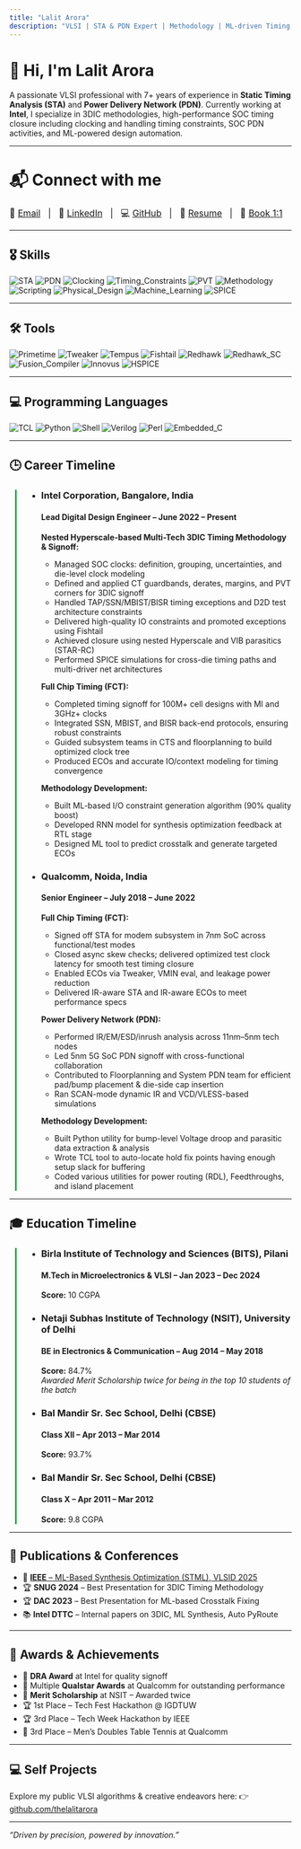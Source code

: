 ```yaml
---
title: "Lalit Arora"
description: "VLSI | STA & PDN Expert | Methodology | ML-driven Timing Optimization | <a href='https://topmate.io/arora_lalit/' style='color: white;'>Book 1:1</a>"
---
```


# 👋 Hi, I'm Lalit Arora

A passionate VLSI professional with 7+ years of experience in **Static Timing Analysis (STA)** and **Power Delivery Network (PDN)**. Currently working at **Intel**, I specialize in 3DIC methodologies, high-performance SOC timing closure including clocking and handling timing constraints, SOC PDN activities, and ML-powered design automation. 

---

# 📬 Connect with me

<div style="margin-top:20px; font-size:16px;">
  📧 <a href="mailto:vlalitarora@gmail.com">Email</a> &nbsp; | &nbsp;
  🔗 <a href="https://www.linkedin.com/in/lalit-arora">LinkedIn</a> &nbsp; | &nbsp;
  💻 <a href="https://github.com/thelalitarora">GitHub</a> &nbsp; | &nbsp;
  📄 <a href="https://raw.githubusercontent.com/thelalitarora/thelalitarora.github.io/main/RESUME.pdf" download>Resume</a> &nbsp; | &nbsp;
  📅 <a href="https://topmate.io/arora_lalit/">Book 1:1</a>
</div>

---

## 🎖️ Skills

![STA](https://img.shields.io/badge/STA-Expert-brightgreen)
![PDN](https://img.shields.io/badge/PDN-Expert-brightgreen)
![Clocking](https://img.shields.io/badge/Clocking-Expert-brightgreen)
![Timing_Constraints](https://img.shields.io/badge/Timing_Constraints-Expert-brightgreen)
![PVT](https://img.shields.io/badge/PVT-Advanced-blue)
![Methodology](https://img.shields.io/badge/Methodology-Advanced-blue)
![Scripting](https://img.shields.io/badge/Scripting-Advanced-blue)
![Physical_Design](https://img.shields.io/badge/Physical_Design-Intermediate-yellow)
![Machine_Learning](https://img.shields.io/badge/ML_in_VLSI-Intermediate-yellow)
![SPICE](https://img.shields.io/badge/SPICE-Intermediate-yellow)

---

## 🛠️ Tools

![Primetime](https://img.shields.io/badge/Primetime-Expert-brightgreen)
![Tweaker](https://img.shields.io/badge/Tweaker-Expert-brightgreen)
![Tempus](https://img.shields.io/badge/Tempus-Advanced-brightgreen)
![Fishtail](https://img.shields.io/badge/Fishtail-Advanced-blue)
![Redhawk](https://img.shields.io/badge/Redhawk-Advanced-blue)
![Redhawk_SC](https://img.shields.io/badge/Redhawk_SC-Advanced-blue)
![Fusion_Compiler](https://img.shields.io/badge/Fusion_Compiler-Intermediate-yellow)
![Innovus](https://img.shields.io/badge/Innovus-Intermediate-yellow)
![HSPICE](https://img.shields.io/badge/HSPICE-Intermediate-yellow)

---

## 💻 Programming Languages

![TCL](https://img.shields.io/badge/TCL-Expert-brightgreen)
![Python](https://img.shields.io/badge/Python-Expert-brightgreen)
![Shell](https://img.shields.io/badge/Shell-Advanced-blue)
![Verilog](https://img.shields.io/badge/Verilog-Intermediate-yellow)
![Perl](https://img.shields.io/badge/Perl-Intermediate-yellow)
![Embedded_C](https://img.shields.io/badge/Embedded_C-Intermediate-yellow)

---

## 🕒 Career Timeline

<div style="border-left: 3px solid #28a745; padding-left: 20px; margin-left: 10px;">
<ul>
  <li>
    <h3>Intel Corporation, Bangalore, India</h3>
    <h4>Lead Digital Design Engineer – June 2022 – Present</h4>
    <p><strong>Nested Hyperscale-based Multi-Tech 3DIC Timing Methodology & Signoff:</strong></p>
    <ul>
      <li>Managed SOC clocks: definition, grouping, uncertainties, and die-level clock modeling</li>
      <li>Defined and applied CT guardbands, derates, margins, and PVT corners for 3DIC signoff</li>
      <li>Handled TAP/SSN/MBIST/BISR timing exceptions and D2D test architecture constraints</li>
      <li>Delivered high-quality IO constraints and promoted exceptions using Fishtail</li>
      <li>Achieved closure using nested Hyperscale and VIB parasitics (STAR-RC)</li>
      <li>Performed SPICE simulations for cross-die timing paths and multi-driver net architectures</li>
    </ul>
    <p><strong>Full Chip Timing (FCT):</strong></p>
    <ul>
      <li>Completed timing signoff for 100M+ cell designs with MI and 3GHz+ clocks</li>
      <li>Integrated SSN, MBIST, and BISR back-end protocols, ensuring robust constraints</li>
      <li>Guided subsystem teams in CTS and floorplanning to build optimized clock tree</li>
      <li>Produced ECOs and accurate IO/context modeling for timing convergence</li>
    </ul>
    <p><strong>Methodology Development:</strong></p>
    <ul>
      <li>Built ML-based I/O constraint generation algorithm (90% quality boost)</li>
      <li>Developed RNN model for synthesis optimization feedback at RTL stage</li>
      <li>Designed ML tool to predict crosstalk and generate targeted ECOs</li>
    </ul>
    <p></p>
  </li>

  <li>
    <h3>Qualcomm, Noida, India</h3>
    <h4>Senior Engineer – July 2018 – June 2022</h4>
    <p><strong>Full Chip Timing (FCT):</strong></p>
    <ul>
      <li>Signed off STA for modem subsystem in 7nm SoC across functional/test modes</li>
      <li>Closed async skew checks; delivered optimized test clock latency for smooth test timing closure</li>
      <li>Enabled ECOs via Tweaker, VMIN eval, and leakage power reduction</li>
      <li>Delivered IR-aware STA and IR-aware ECOs to meet performance specs</li>
    </ul>
    <p><strong>Power Delivery Network (PDN):</strong></p>
    <ul>
      <li>Performed IR/EM/ESD/inrush analysis across 11nm–5nm tech nodes</li>
      <li>Led 5nm 5G SoC PDN signoff with cross-functional collaboration</li>
      <li>Contributed to Floorplanning and System PDN team for efficient pad/bump placement & die-side cap insertion</li>
      <li>Ran SCAN-mode dynamic IR and VCD/VLESS-based simulations</li>
    </ul>
    <p><strong>Methodology Development:</strong></p>
    <ul>
      <li>Built Python utility for bump-level Voltage droop and parasitic data extraction & analysis</li>
      <li>Wrote TCL tool to auto-locate hold fix points having enough setup slack for buffering</li>
      <li>Coded various utilities for power routing (RDL), Feedthroughs, and island placement</li>
    </ul>
  </li>
</ul>
</div>

---

## 🎓 Education Timeline

<div style="border-left: 3px solid #28a745; padding-left: 20px; margin-left: 10px;">

<ul>
  <li>
    <h3>Birla Institute of Technology and Sciences (BITS), Pilani</h3>
    <h4>M.Tech in Microelectronics & VLSI – Jan 2023 – Dec 2024</h4>
    <p><strong>Score:</strong> 10 CGPA</p>
  </li>

  <li>
    <h3>Netaji Subhas Institute of Technology (NSIT), University of Delhi</h3>
    <h4>BE in Electronics & Communication – Aug 2014 – May 2018</h4>
    <p><strong>Score:</strong> 84.7%<br>
    <em>Awarded Merit Scholarship twice for being in the top 10 students of the batch</em></p>
  </li>

  <li>
    <h3>Bal Mandir Sr. Sec School, Delhi (CBSE)</h3>
    <h4>Class XII – Apr 2013 – Mar 2014</h4>
    <p><strong>Score:</strong> 93.7%</p>
  </li>

  <li>
    <h3>Bal Mandir Sr. Sec School, Delhi (CBSE)</h3>
    <h4>Class X – Apr 2011 – Mar 2012</h4>
    <p><strong>Score:</strong> 9.8 CGPA</p>
  </li>
</ul>
</div>

---

## 📄 Publications & Conferences

- 📝 [**IEEE** – ML-Based Synthesis Optimization (STML), VLSID 2025](https://ieeexplore.ieee.org/document/10900719)  
- 🏆 **SNUG 2024** – Best Presentation for 3DIC Timing Methodology  
- 🏆 **DAC 2023** – Best Presentation for ML-based Crosstalk Fixing  
- 📚 **Intel DTTC** – Internal papers on 3DIC, ML Synthesis, Auto PyRoute

---

## 🏅 Awards & Achievements

- 🥇 **DRA Award** at Intel for quality signoff  
- 🥇 Multiple **Qualstar Awards** at Qualcomm for outstanding performance  
- 🥈 **Merit Scholarship** at NSIT – Awarded twice  
- 🏆 1st Place – Tech Fest Hackathon @ IGDTUW  
- 🏆 3rd Place – Tech Week Hackathon by IEEE  
- 🏓 3rd Place – Men’s Doubles Table Tennis at Qualcomm

---

## 💻 Self Projects

Explore my public VLSI algorithms & creative endeavors here:
👉 [github.com/thelalitarora](https://github.com/thelalitarora)

---



_“Driven by precision, powered by innovation.”_
